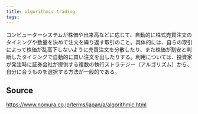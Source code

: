```yaml
---
title: algorithmic trading
tags: 
---
```


コンピューターシステムが株価や出来高などに応じて、自動的に株式売買注文のタイミングや数量を決めて注文を繰り返す取引のこと。具体的には、自らの取引によって株価が乱高下しないように売買注文を分散したり、また株価が割安と判断したタイミングで自動的に買い注文を出したりする。利用については、投資家が発注時に証券会社が提供する複数の執行ストラテジー（アルゴリズム）から、自分に合うものを選択する方法が一般的である。

## Source
https://www.nomura.co.jp/terms/japan/a/algorithmic.html